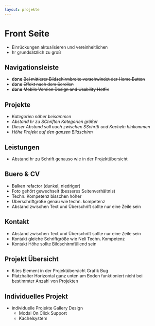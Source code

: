 ```yaml
---
layout: projekte
---
```


# Front Seite

* Einrückungen aktualisieren und vereinheitlichen
* hr grundsätzlich zu groß

## Navigationsleiste

* **done** ~~Bei mittlerer Bildschirmbreite verschwindet der Home Button~~
* **done** ~~Effekt nach dem Scrollen~~
* **done** ~~Mobile Version Design and Usability Hotfix~~

## Projekte

* _Kategorien näher beisammen_
* _Abstand hr zu SChriften Kategorien größer_
* _Dieser Abstand soll auch zwischen SSchrift und Kacheln hinkommen_
* _Höhe Projekt auf den ganzen Bildschirm_

## Leistungen

* Abstand hr zu Schrift genauso wie in der Projektübersicht

## Buero & CV

* Balken refactor (dunkel, niedriger)
* Foto gehört gewechselt (besseres Seitenverhältnis)
* Techn. Kompetenz bisschen höher
* Überschriftgröße genau wie techn. kompetenz
* Abstand zwischen Text und Überschrift sollte nur eine Zeile sein

## Kontakt

* Abstand zwischen Text und Überschrift sollte nur eine Zeile sein
* Kontakt gleiche Schriftgröße wie Neli Techn. Kompetenz
* Kontakt Höhe sollte Bildschirmfüllend sein

## Projekt Übersicht

* 6.tes Element in der Projektübersicht Grafik Bug
* Platzhalter Horizontal ganz unten am Boden funktioniert nicht bei bestimmter Anzahl von Projekten

## Individuelles Projekt

* individuelle Projekte Gallery Design
  * Modal On Click Support
  * Kachelsystem
